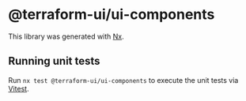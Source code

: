 # @terraform-ui/ui-components

This library was generated with [Nx](https://nx.dev).

## Running unit tests

Run `nx test @terraform-ui/ui-components` to execute the unit tests via [Vitest](https://vitest.dev/).
